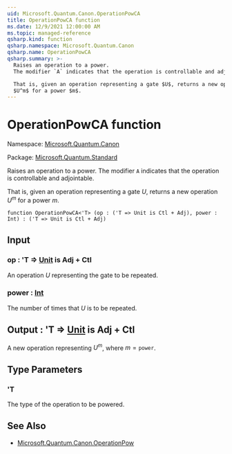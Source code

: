 ```yaml
---
uid: Microsoft.Quantum.Canon.OperationPowCA
title: OperationPowCA function
ms.date: 12/9/2021 12:00:00 AM
ms.topic: managed-reference
qsharp.kind: function
qsharp.namespace: Microsoft.Quantum.Canon
qsharp.name: OperationPowCA
qsharp.summary: >-
  Raises an operation to a power.
  The modifier `A` indicates that the operation is controllable and adjointable.

  That is, given an operation representing a gate $U$, returns a new operation
  $U^m$ for a power $m$.
---
```


# OperationPowCA function

Namespace: [Microsoft.Quantum.Canon](xref:Microsoft.Quantum.Canon)

Package: [Microsoft.Quantum.Standard](https://nuget.org/packages/Microsoft.Quantum.Standard)


Raises an operation to a power.The modifier `A` indicates that the operation is controllable and adjointable.That is, given an operation representing a gate $U$, returns a new operation$U^m$ for a power $m$.

```qsharp
function OperationPowCA<'T> (op : ('T => Unit is Ctl + Adj), power : Int) : ('T => Unit is Ctl + Adj)
```


## Input

### op : 'T => [Unit](xref:microsoft.quantum.qsharp.valueliterals#unit-literal)  is Adj + Ctl

An operation $U$ representing the gate to be repeated.


### power : [Int](xref:microsoft.quantum.qsharp.valueliterals#int-literals)

The number of times that $U$ is to be repeated.



## Output : 'T => [Unit](xref:microsoft.quantum.qsharp.valueliterals#unit-literal)  is Adj + Ctl

A new operation representing $U^m$, where $m = \texttt{power}$.

## Type Parameters

### 'T

The type of the operation to be powered.

## See Also

- [Microsoft.Quantum.Canon.OperationPow](xref:Microsoft.Quantum.Canon.OperationPow)